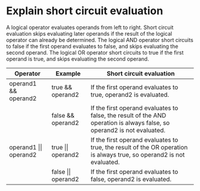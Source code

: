 # Explain short circuit evaluation
A logical operator evaluates operands from left to right.
Short circuit evaluation skips evaluating later operands if the result of the logical operator can already be determined.
The logical AND operator short circuits to false if the first operand evaluates to false, and skips evaluating the second operand.
The logical OR operator short circuits to true if the first operand is true, and skips evaluating the second operand.

| Operator | Example | Short circuit evaluation |
|---|---|---|
|operand1 && operand2|	true && operand2| 	If the first operand evaluates to true, operand2 is evaluated.|
| |false && operand2|	If the first operand evaluates to false, the result of the AND operation is always false, so operand2 is not evaluated.|
|operand1 \|\| operand2|	true \|\| operand2|	If the first operand evaluates to true, the result of the OR operation is always true, so operand2 is not evaluated.|
| |false \|\| operand2|	If the first operand evaluates to false, operand2 is evaluated.|
